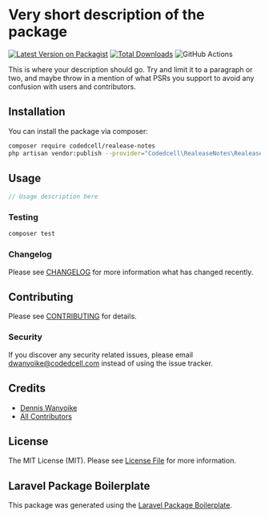 # Very short description of the package

[![Latest Version on Packagist](https://img.shields.io/packagist/v/codedcell/realease-notes.svg?style=flat-square)](https://packagist.org/packages/codedcell/realease-notes)
[![Total Downloads](https://img.shields.io/packagist/dt/codedcell/realease-notes.svg?style=flat-square)](https://packagist.org/packages/codedcell/realease-notes)
![GitHub Actions](https://github.com/codedcell/realease-notes/actions/workflows/main.yml/badge.svg)

This is where your description should go. Try and limit it to a paragraph or two, and maybe throw in a mention of what PSRs you support to avoid any confusion with users and contributors.

## Installation

You can install the package via composer:

```bash
composer require codedcell/realease-notes
php artisan vendor:publish --provider="Codedcell\RealeaseNotes\RealeaseNotesServiceProvider"
```

## Usage

```php
// Usage description here
```

### Testing

```bash
composer test
```

### Changelog

Please see [CHANGELOG](CHANGELOG.md) for more information what has changed recently.

## Contributing

Please see [CONTRIBUTING](CONTRIBUTING.md) for details.

### Security

If you discover any security related issues, please email dwanyoike@codedcell.com instead of using the issue tracker.

## Credits

-   [Dennis Wanyoike](https://github.com/codedcell)
-   [All Contributors](../../contributors)

## License

The MIT License (MIT). Please see [License File](LICENSE.md) for more information.

## Laravel Package Boilerplate

This package was generated using the [Laravel Package Boilerplate](https://laravelpackageboilerplate.com).
